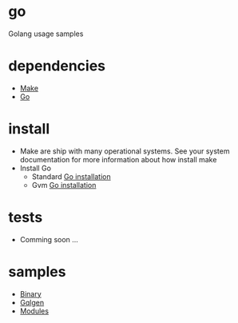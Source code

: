 # go
Golang usage samples

# dependencies
- [Make](https://www.gnu.org/software/make/)
- [Go](https://golang.org/)


# install
- Make are ship with many operational systems. See your system documentation for more information about how install make
- Install Go
  - Standard [Go installation](https://golang.org/doc/install)
  - Gvm [Go installation](https://github.com/moovweb/gvm)

# tests
- Comming soon ...

# samples
- [Binary](./bin/README.md)
- [Gqlgen](./gqlgen/README.md)
- [Modules](./modules/README.md)
